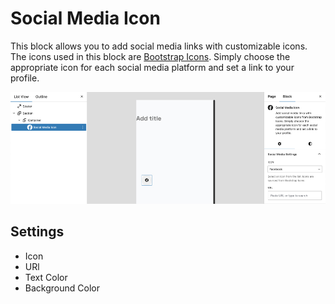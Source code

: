 # Social Media Icon

This block allows you to add social media links with customizable icons. The icons used in this block are [Bootstrap Icons](https://icons.getbootstrap.com/?q=social). Simply choose the appropriate icon for each social media platform and set a link to your profile.
<br/>

![social media icon](/img/mora/social-media-icon-1.jpg)

## Settings

- Icon
- URl
- Text Color
- Background Color
